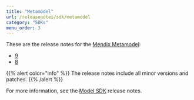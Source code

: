 ```yaml
---
title: "Metamodel"
url: /releasenotes/sdk/metamodel
category: "SDKs"
menu_order: 3
---
```


These are the release notes for the [Mendix Metamodel](/apidocs-mxsdk/mxsdk/understanding-the-metamodel):

* [9](metamodel-9)
* [8](metamodel-8)

{{% alert color="info" %}}
The release notes include all minor versions and patches.
{{% /alert %}}

For more information, see the [Model SDK](model-sdk) release notes.

